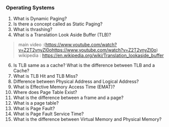 ### Operating Systems

1. What is Dynamic Paging?
2. Is there a concept called as Static Paging?
3. What is thrashing?
4. What is a Translation Look Aside Buffer (TLB)? 
> main video :(https://www.youtube.com/watch?v=Z2T2vnyZl0ohttps://www.youtube.com/watch?v=Z2T2vnyZl0o)
> wikipedia : https://en.wikipedia.org/wiki/Translation_lookaside_buffer
6. Is TLB same as a cache? What is the difference between TLB and a Cache?
7. What is TLB Hit and TLB Miss?
8. Difference between Physical Address and Logical Address?
9. What is Effective Memory Access Time (EMAT)?
10. Where does Page Table Exist?
11. What is the difference between a frame and a page?
12. What is a page table?
13. What is Page Fault?
14. What is Page Fault Service Time?
15. What is the difference between Virtual Memory and Physical Memory?
